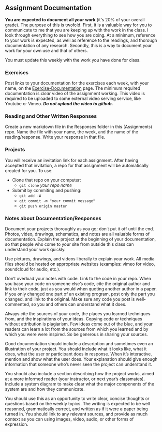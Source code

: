 ## Assignment Documentation

**You are expected to document all your work** (it's 20% of your overall grade). The purpose of this is twofold. First, it is a valuable way for you to communicate to me that you are keeping up with the work in the class. I look through everything to see how you are doing. At a minimum, reference to your work is expected, as well as reference to the readings, and thorough documentation of any research. Secondly, this is a way to document your work for your own use and that of others.

You must update this weekly with the work you have done for class.

### Exercises
Post links to your documentation for the exercises each week, with your name, on the [Exercise-Documentation](https://github.com/artintelclass/Assignments/blob/master/Exercise-Documentation.md) page. The minimum required documentation is *clear* video of the assignment working. This video is required to be uploaded to some external video serving service, like Youtube or Vimeo. ***Do not upload the video to github.***

### Reading and Other Written Responses
Create a new markdown file in the Responses folder in this (Assignments) repo. Name the file with your name, the week, and the name of the reading/response. Write your response in that file.

### Projects
You will receive an invitation link for each assignment. After having accepted that invitation, a repo for that assignment will be automatically created for you. To use:
- Clone that repo on your computer:
  - `git clone` _your repo name_
- Submit by commiting and pushing:
  - `git add -A`
  - `git commit -m "your commit message"`
  - `git push origin master`  

### Notes about Documentation/Responses
Document your projects thoroughly as you go; don’t put it off until the end.  Photos, video, drawings, schematics, and notes are all valuable forms of documentation. Explain the project at the beginning of your documentation, so that people who come to your site from outside this class can understand your work quickly.

Use pictures, drawings, and videos liberally to explain your work. All media files should be hosted on appropriate websites (examples: vimeo for video, soundcloud for audio, etc.).

Don’t overload your notes with code. Link to the code in your repo. When you base your code on someone else’s code, cite the original author and link to their code, just as you would when quoting another author in a paper. If you only changed one part of an existing program, post only the part you changed, and link to the original. Make sure any code you post is well-commented, so you and others can understand what it does.

Always cite the sources of your code, the places you learned techniques from, and the inspirations of your ideas. Copying code or techniques without attribution is plagiarism.  Few ideas come out of the blue, and your readers can learn a lot from the sources from which you learned and by which you were were inspired. So be generous in sharing your sources.

Good documentation should include a description and sometimes even an illustration of your project. You should include what it looks like, what it does, what the user or participant does in response. When it’s interactive, mention and show what the user does. Your explanation should give enough information that someone who’s never seen the project can  understand it.

You should also include a section describing how the project works, aimed at a more informed reader (your instructor, or next year’s classmates). Include a system diagram to make clear what the major components of the system are and how they communicate.

You should use this as an opportunity to write clear, concise thoughts or questions based on the weekly topics. The writing is expected to be well reasoned, grammatically correct, and written as if it were a paper being turned in. You should link to any relevant sources, and provide as much context as you can using images, video, audio, or other forms of expression. 
